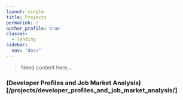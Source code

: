 ```yaml
---
layout: single
title: Projects
permalink: /
author_profile: true
classes:
  - landing
sidebar:
  nav: "docs"
---
```


> Need content here...

### (Developer Profiles and Job Market Analysis)[/projects/developer_profiles_and_job_market_analysis/]